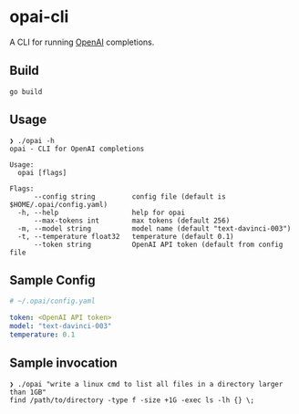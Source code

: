 # opai-cli

A CLI for running [OpenAI](https://openai.com/) completions.

## Build
```shell
go build
```

## Usage
```shell
❯ ./opai -h
opai - CLI for OpenAI completions

Usage:
  opai [flags]

Flags:
      --config string         config file (default is $HOME/.opai/config.yaml)
  -h, --help                  help for opai
      --max-tokens int        max tokens (default 256)
  -m, --model string          model name (default "text-davinci-003")
  -t, --temperature float32   temperature (default 0.1)
      --token string          OpenAI API token (default from config file      
```

## Sample Config
```yaml
# ~/.opai/config.yaml

token: <OpenAI API token>
model: "text-davinci-003"
temperature: 0.1
```

## Sample invocation
```shell
❯ ./opai "write a linux cmd to list all files in a directory larger than 1GB"
find /path/to/directory -type f -size +1G -exec ls -lh {} \;
```
